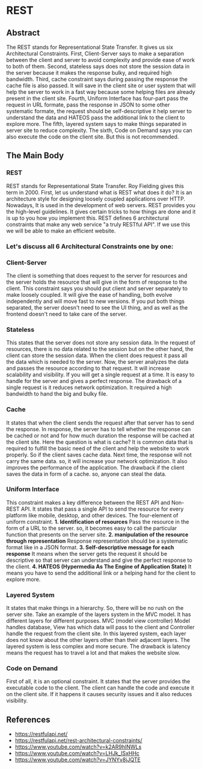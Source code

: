 # REST

## Abstract
The REST stands for Representational State Transfer. It gives us six Architectural Constraints. First, Client-Server says to make a separation between the client and server to avoid complexity and provide ease of work to both of them. Second, stateless says does not store the session data in the server because it makes the response bulky, and required high bandwidth. Third, cache constraint says during passing the response the cache file is also passed. It will save in the client site or user system that will help the server to work in a fast way because some helping files are already present in the client site. Fourth, Uniform Interface has four-part pass the request in URL formate, pass the response in JSON to some other systematic formate, the request should be self-descriptive it help server to understand the data and HATEOS pass the additional link to the client to explore more. The fifth, layered system says to make things separated in server site to reduce complexity. The sixth, Code on Demand says you can also execute the code on the client site. But this is not recommended.

## The Main Body
### REST
REST stands for Representational State Transfer. Roy Fielding gives this term in 2000. First, let us understand what is REST what does it do? It is an architecture style for designing loosely coupled applications over HTTP. Nowadays, It is used in the development of web servers. REST provides you the high-level guidelines. It gives certain tricks to how things are done and it is up to you how you implement this.
REST defines 6 architectural constraints that make any web service "a truly RESTful API". If we use this we will be able to make an efficient website.

### Let's discuss all 6 Architectural Constraints one by one:

### Client-Server
The client is something that does request to the server for resources and the server holds the resource that will give in the form of response to the client. This constraint says you should put client and server separately to make loosely coupled. It will give the ease of handling, both evolve independently and will move fast to new versions. If you put both things separated, the server doesn't need to see the UI thing, and as well as the frontend doesn't need to take care of the server.

### Stateless
This states that the server does not store any session data. In the request of resources, there is no data related to the session but on the other hand, the client can store the session data. When the client does request it pass all the data which is needed to the server. Now, the server analyzes the data and passes the resource according to that request. It will increase scalability and visibility. If you will get a single request at a time. It is easy to handle for the server and gives a perfect response.
The drawback of a single request is it reduces network optimization. It required a high bandwidth to hand the big and bulky file.

### Cache
It states that when the client sends the request after that server has to send the response. In response, the server has to tell whether the response can be cached or not and for how much duration the response will be cached at the client site. Here the question is what is cache? It is common data that is required to fulfill the basic need of the client and help the website to work properly. So if the client saves cache data. Next time, the response will not carry the same data. so, it will increase your network optimization. It also improves the performance of the application. 
The drawback if the client saves the data in form of a cache. so, anyone can steal the data.

### Uniform Interface
This constraint makes a key difference between the REST API and Non-REST API. It states that pass a single API to send the resource for every platform like mobile, desktop, and other devices.
The four-element of uniform constraint.
**1. Identification of resources**
Pass the resource in the form of a URL to the server. so, it becomes easy to call the particular function that presents on the server site.
**2. manipulation of the resource through representation**
Response representation should be a systematic format like in a JSON format.
**3. Self-descriptive message for each response**
It means when the server gets the request it should be descriptive so that server can understand and give the perfect response to the client.
**4. HATEOS (Hypermedia As The Engine of Application State)**
It means you have to send the additional link or a helping hand for the client to explore more.

### Layered System
It states that make things in a hierarchy. So, there will be no rush on the server site. Take an example of the layers system in the MVC model. It has different layers for different purposes. MVC (model view controller) Model handles database, View has which data will pass to the client and Controller handle the request from the client site. In this layered system, each layer does not know about the other layers other than their adjacent layers. The layered system is less complex and more secure.
The drawback is latency means the request has to travel a lot and that makes the website slow.

### Code on Demand
First of all, it is an optional constraint.
It states that the server provides the executable code to the client. The client can handle the code and execute it on the client site. If it happens it causes security issues and it also reduces visibility.


## References
- https://restfulapi.net/
- https://restfulapi.net/rest-architectural-constraints/
- https://www.youtube.com/watch?v=k2AR9hINWLs
- https://www.youtube.com/watch?v=LHJk_ISxHHc
- https://www.youtube.com/watch?v=JYNYv8jJQTE